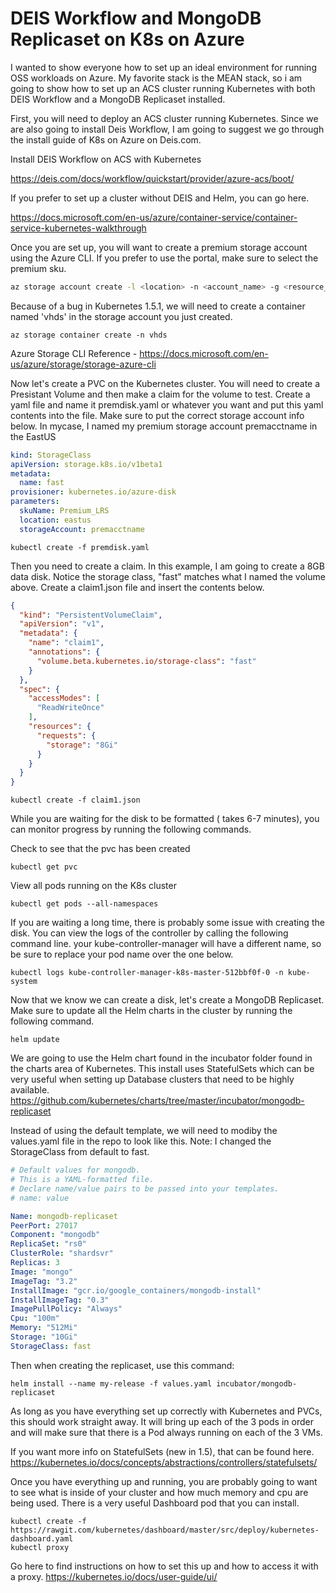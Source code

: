 
# DEIS Workflow and MongoDB Replicaset on K8s on Azure

I wanted to show everyone how to set up an ideal environment for running OSS workloads on Azure.  My favorite stack is the MEAN stack, so i am going to show how to set up an ACS cluster running Kubernetes with both DEIS Workflow and a MongoDB Replicaset installed.

First, you will need to deploy an ACS cluster running Kubernetes.  Since we are also going to install Deis Workflow, I am going to suggest we go through the install guide of K8s on Azure on Deis.com. 

Install DEIS Workflow on ACS with Kubernetes

<https://deis.com/docs/workflow/quickstart/provider/azure-acs/boot/>

If you prefer to set up a cluster without DEIS and Helm, you can go here.

<https://docs.microsoft.com/en-us/azure/container-service/container-service-kubernetes-walkthrough>

Once you are set up, you will want to create a premium storage account using the Azure CLI.  If you prefer to use the portal, make sure to select the premium sku.

```sh
az storage account create -l <location> -n <account_name> -g <resource_group> --sku Premium_LRS
```

Because of a bug in Kubernetes 1.5.1, we will need to create a container named 'vhds' in the storage account you just created.

```
az storage container create -n vhds
```

Azure Storage CLI Reference - <https://docs.microsoft.com/en-us/azure/storage/storage-azure-cli>


Now let's create a PVC on the Kubernetes cluster.  You will need to create a Presistant Volume and then make a claim for the volume to test.  Create a yaml file and name it premdisk.yaml or whatever you want and put this yaml contents into the file.  Make sure to put the correct storage account info below.  In mycase, I named my premium storage account premacctname in the EastUS 
```yaml
kind: StorageClass
apiVersion: storage.k8s.io/v1beta1
metadata:
  name: fast
provisioner: kubernetes.io/azure-disk
parameters:
  skuName: Premium_LRS
  location: eastus
  storageAccount: premacctname
```

```
kubectl create -f premdisk.yaml
```

Then you need to create a claim.  In this example, I am going to create a 8GB data disk.  Notice the storage class, "fast" matches what I named the volume above.  Create a claim1.json file and insert the contents below.
```json
{
  "kind": "PersistentVolumeClaim",
  "apiVersion": "v1",
  "metadata": {
    "name": "claim1",
    "annotations": {
      "volume.beta.kubernetes.io/storage-class": "fast"
    }
  },
  "spec": {
    "accessModes": [
      "ReadWriteOnce"
    ],
    "resources": {
      "requests": {
        "storage": "8Gi"
      }
    }
  }
}

```

```
kubectl create -f claim1.json
```

While you are waiting for the disk to be formatted ( takes 6-7 minutes), you can monitor progress by running the following commands.

Check to see that the pvc has been created
```
kubectl get pvc
```

View all pods running on the K8s cluster
```
kubectl get pods --all-namespaces
```

If you are waiting a long time, there is probably some issue with creating the disk.  You can view the logs of the controller by calling the following command line.  your kube-controller-manager will have a different name, so be sure to replace your pod name over the one below.
```
kubectl logs kube-controller-manager-k8s-master-512bbf0f-0 -n kube-system
```

Now that we know we can create a disk, let's create a MongoDB Replicaset.  Make sure to update all the Helm charts in the cluster by running the following command.
```
helm update
```

We are going to use the Helm chart found in the incubator folder found in the charts area of Kubernetes.  This install uses StatefulSets which can be very useful when setting up Database clusters that need to be highly available.
https://github.com/kubernetes/charts/tree/master/incubator/mongodb-replicaset

Instead of using the default template, we will need to modiby the values.yaml file in the repo to look like this.  Note:  I changed the StorageClass from default to fast.

```yaml
# Default values for mongodb.
# This is a YAML-formatted file.
# Declare name/value pairs to be passed into your templates.
# name: value

Name: mongodb-replicaset
PeerPort: 27017
Component: "mongodb"
ReplicaSet: "rs0"
ClusterRole: "shardsvr"
Replicas: 3
Image: "mongo"
ImageTag: "3.2"
InstallImage: "gcr.io/google_containers/mongodb-install"
InstallImageTag: "0.3"
ImagePullPolicy: "Always"
Cpu: "100m"
Memory: "512Mi"
Storage: "10Gi"
StorageClass: fast
```

Then when creating the replicaset, use this command:
```
helm install --name my-release -f values.yaml incubator/mongodb-replicaset
```

As long as you have everything set up correctly with Kubernetes and PVCs, this should work straight away.  It will bring up each of the 3 pods in order and will make sure that there is a Pod always running on each of the 3 VMs.

If you want more info on StatefulSets (new in 1.5), that can be found here.
https://kubernetes.io/docs/concepts/abstractions/controllers/statefulsets/

Once you have everything up and running, you are probably going to want to see what is inside of your cluster and how much memory and cpu are being used.  There is a very useful Dashboard pod that you can install.  
```
kubectl create -f https://rawgit.com/kubernetes/dashboard/master/src/deploy/kubernetes-dashboard.yaml
kubectl proxy
```

Go here to find instructions on how to set this up and how to access it with a proxy.
<https://kubernetes.io/docs/user-guide/ui/>
